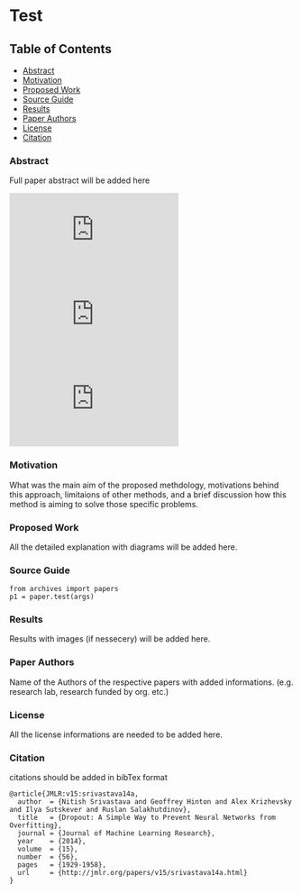 # Test

## Table of Contents

- [Abstract](#Abstract)
- [Motivation](#Motivation)
- [Proposed Work](#work)
- [Source Guide](#source)
- [Results](#results)
- [Paper Authors](#authors)
- [License](#license)
- [Citation](#citation)

### Abstract
Full paper abstract will be added here

![equation](http://latex.codecogs.com/gif.latex?O_t%3D%5Ctext%20%7B%20Onset%20event%20at%20time%20bin%20%7D%20t)
![equation](http://latex.codecogs.com/gif.latex?s%3D%5Ctext%20%7B%20sensor%20reading%20%7D) 
![equation](http://latex.codecogs.com/gif.latex?P%28s%20%7C%20O_t%20%29%3D%5Ctext%20%7B%20Probability%20of%20a%20sensor%20reading%20value%20when%20sleep%20onset%20is%20observed%20at%20a%20time%20bin%20%7D%20t)

### Motivation
What was the main aim of the proposed methdology, motivations behind this approach, limitaions of other methods, and a brief discussion how this method is aiming to solve those specific problems.

### Proposed Work
All the detailed explanation with diagrams will be added here.

### Source Guide
```
from archives import papers
p1 = paper.test(args)
```

### Results
Results with images (if nessecery) will be added here.

### Paper Authors
Name of the Authors of the respective papers with added informations. (e.g. research lab, research funded by org. etc.)

### License
All the license informations are needed to be added here.

### Citation
citations should be added in bibTex format
```
@article{JMLR:v15:srivastava14a,
  author  = {Nitish Srivastava and Geoffrey Hinton and Alex Krizhevsky and Ilya Sutskever and Ruslan Salakhutdinov},
  title   = {Dropout: A Simple Way to Prevent Neural Networks from Overfitting},
  journal = {Journal of Machine Learning Research},
  year    = {2014},
  volume  = {15},
  number  = {56},
  pages   = {1929-1958},
  url     = {http://jmlr.org/papers/v15/srivastava14a.html}
}
```


